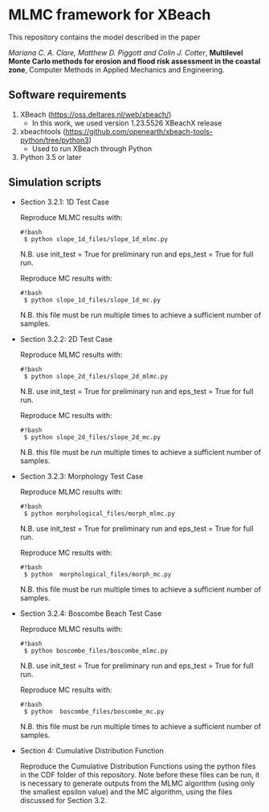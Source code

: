 MLMC framework for XBeach
================

This repository contains the model described in the paper

*Mariana C. A. Clare, Matthew D. Piggott and Colin J. Cotter*, **Multilevel Monte Carlo methods for erosion and flood risk assessment in the coastal zone**, Computer Methods in Applied Mechanics and Engineering.


Software requirements
-------------------------

1. XBeach (https://oss.deltares.nl/web/xbeach/)
    * In this work, we used version 1.23.5526 XBeachX release
2. xbeachtools (https://github.com/openearth/xbeach-tools-python/tree/python3)
    * Used to run XBeach through Python
3. Python 3.5 or later


Simulation scripts
------------------

* Section 3.2.1: 1D Test Case
    
    Reproduce MLMC results with:

   ```
   #!bash
    $ python slope_1d_files/slope_1d_mlmc.py
   ```
    N.B. use init_test = True for preliminary run and eps_test = True for full run.

    Reproduce MC results with:

   ```
   #!bash
    $ python slope_1d_files/slope_1d_mc.py
   ```
    N.B. this file must be run multiple times to achieve a sufficient number of samples.

* Section 3.2.2: 2D Test Case
    
   Reproduce MLMC results with:

   ```
   #!bash
    $ python slope_2d_files/slope_2d_mlmc.py
   ```
    N.B. use init_test = True for preliminary run and eps_test = True for full run.

    Reproduce MC results with:

   ```
   #!bash
    $ python slope_2d_files/slope_2d_mc.py
   ```
    N.B. this file must be run multiple times to achieve a sufficient number of samples.
   
 * Section 3.2.3: Morphology Test Case
    
    Reproduce MLMC results with:

   ```
   #!bash
    $ python morphological_files/morph_mlmc.py
   ```
    N.B. use init_test = True for preliminary run and eps_test = True for full run.

    Reproduce MC results with:

   ```
   #!bash
    $ python  morphological_files/morph_mc.py
   ```
    N.B. this file must be run multiple times to achieve a sufficient number of samples.
    
 * Section 3.2.4: Boscombe Beach Test Case
    
    Reproduce MLMC results with:

   ```
   #!bash
    $ python boscombe_files/boscombe_mlmc.py
   ```
    N.B. use init_test = True for preliminary run and eps_test = True for full run.

    Reproduce MC results with:

   ```
   #!bash
    $ python  boscombe_files/boscombe_mc.py
   ```
    N.B. this file must be run multiple times to achieve a sufficient number of samples.
    
 * Section 4: Cumulative Distribution Function
 
   Reproduce the Cumulative Distribution Functions using the python files in the CDF folder of this repository. Note before these files can be run, it is necessary to generate outputs from the MLMC algorithm (using only the smallest epsilon value) and the MC algorithm, using the files discussed for Section 3.2.    
